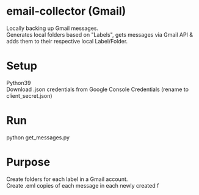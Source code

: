 # email-collector (Gmail)
Locally backing up Gmail messages.<br/>
Generates local folders based on "Labels", gets messages via Gmail API & adds them to their respective local Label/Folder.

# Setup
Python39<br />
Download .json credentials from Google Console Credentials (rename to client_secret.json)

# Run
python get_messages.py

# Purpose
Create folders for each label in a Gmail account.<br />
Create .eml copies of each message in each newly created f
